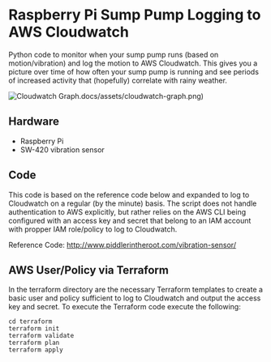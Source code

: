 # Raspberry Pi Sump Pump Logging to AWS Cloudwatch

Python code to monitor when your sump pump runs (based on motion/vibration) and log the motion to AWS Cloudwatch.  This gives you a picture over time of how often your sump pump is running and see periods of increased activity that (hopefully) correlate with rainy weather.

![Cloudwatch Graph]().docs/assets/cloudwatch-graph.png)

## Hardware

- Raspberry Pi
- SW-420 vibration sensor

## Code

This code is based on the reference code below and expanded to log to Cloudwatch on a regular (by the minute) basis.  The script does not handle authentication to AWS explicitly, but rather relies on the AWS CLI being configured with an access key and secret that belong to an IAM account with propper IAM role/policy to log to Cloudwatch.

Reference Code: http://www.piddlerintheroot.com/vibration-sensor/

## AWS User/Policy via Terraform

In the terraform directory are the necessary Terraform templates to create a basic user and policy sufficient to log to Cloudwatch and output the access key and secret.  To execute the Terraform code execute the following:

```
cd terraform
terraform init
terraform validate
terraform plan
terraform apply
```